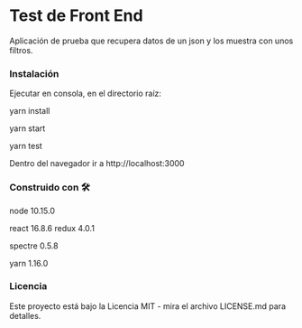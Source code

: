 # Test de Front End

Aplicación de prueba que recupera datos de un json y los muestra con unos filtros.

### Instalación

Ejecutar en consola, en el directorio raíz:

yarn install

yarn start

yarn test

Dentro del navegador ir a http://localhost:3000

### Construido con 🛠️

node 10.15.0

react 16.8.6
redux 4.0.1

spectre 0.5.8

yarn 1.16.0


### Licencia

Este proyecto está bajo la Licencia MIT - mira el archivo LICENSE.md para detalles.